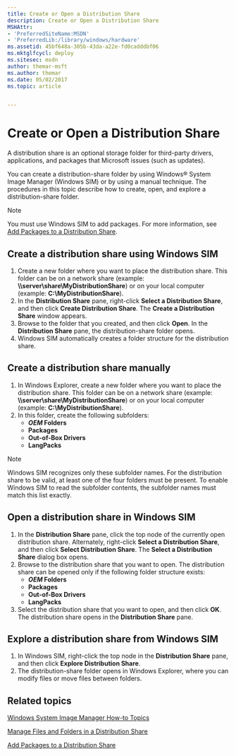 ```yaml
---
title: Create or Open a Distribution Share
description: Create or Open a Distribution Share
MSHAttr:
- 'PreferredSiteName:MSDN'
- 'PreferredLib:/library/windows/hardware'
ms.assetid: 45bf648a-305b-43da-a22e-fd0cadddbf06
ms.mktglfcycl: deploy
ms.sitesec: msdn
author: themar-msft
ms.author: themar
ms.date: 05/02/2017
ms.topic: article


---
```

# Create or Open a Distribution Share

A distribution share is an optional storage folder for third-party drivers, applications, and packages that Microsoft issues (such as updates).

You can create a distribution-share folder by using Windows® System Image Manager (Windows SIM) or by using a manual technique. The procedures in this topic describe how to create, open, and explore a distribution-share folder.

> [!Note]
> You must use Windows SIM to add packages. For more information, see [Add Packages to a Distribution Share](add-packages-to-a-distribution-share.md).

## Create a distribution share using Windows SIM

1. Create a new folder where you want to place the distribution share. This folder can be on a network share (example: **\\\\server\\share\\MyDistributionShare**) or on your local computer (example: **C:\\MyDistributionShare**).
1. In the **Distribution Share** pane, right-click **Select a Distribution Share**, and then click **Create Distribution Share**. The **Create a Distribution Share** window appears.
1. Browse to the folder that you created, and then click **Open**. In the **Distribution Share** pane, the distribution-share folder opens. 
1. Windows SIM automatically creates a folder structure for the distribution share.

## Create a distribution share manually

1. In Windows Explorer, create a new folder where you want to place the distribution share. This folder can be on a network share (example: **\\\\server\\share\\MyDistributionShare**) or on your local computer (example: **C:\\MyDistributionShare**).
1. In this folder, create the following subfolders:
    * **$OEM$ Folders**
    * **Packages**
    * **Out-of-Box Drivers**
    * **LangPacks**

> [!Note]
> Windows SIM recognizes only these subfolder names. For the distribution share to be valid, at least one of the four folders must be present. To enable Windows SIM to read the subfolder contents, the subfolder names must match this list exactly.

## Open a distribution share in Windows SIM

1. In the **Distribution Share** pane, click the top node of the currently open distribution share. Alternately, right-click **Select a Distribution Share**, and then click **Select Distribution Share**. The **Select a Distribution Share** dialog box opens.
1. Browse to the distribution share that you want to open. The distribution share can be opened only if the following folder structure exists:
    * **$OEM$ Folders**
    * **Packages**
    * **Out-of-Box Drivers**
    * **LangPacks**
1. Select the distribution share that you want to open, and then click **OK**. The distribution share opens in the **Distribution Share** pane.

## Explore a distribution share from Windows SIM

1. In Windows SIM, right-click the top node in the **Distribution Share** pane, and then click **Explore Distribution Share**.
1. The distribution-share folder opens in Windows Explorer, where you can modify files or move files between folders.

## Related topics

[Windows System Image Manager How-to Topics](windows-system-image-manager-how-to-topics.md)

[Manage Files and Folders in a Distribution Share](manage-files-and-folders-in-a-distribution-share.md)

[Add Packages to a Distribution Share](add-packages-to-a-distribution-share.md)
